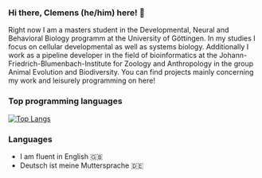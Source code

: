 ### Hi there, Clemens (he/him) here! 👋

Right now I am a masters student in the Developmental, Neural and Behavioral Biology programm at the University of Göttingen. In my studies I focus on cellular developmental as well as systems biology. Additionally I work as a pipeline developer in the field of bioinformatics at the Johann-Friedrich-Blumenbach-Institute for Zoology and Anthropology in the group Animal Evolution and Biodiversity. You can find projects mainly concerning my work and leisurely programming on here!

### Top programming languages

[![Top Langs](https://github-readme-stats.vercel.app/api/top-langs/?username=clemensma&layout=compact)](https://github.com/clemensma)


### Languages

- I am fluent in English 🇬🇧
- Deutsch ist meine Muttersprache 🇩🇪

<!--
**clemensma/clemensma** is a ✨ _special_ ✨ repository because its `README.md` (this file) appears on your GitHub profile.

Here are some ideas to get you started:

- 🔭 I’m currently working on ...
- 🌱 I’m currently learning ...
- 👯 I’m looking to collaborate on ...
- 🤔 I’m looking for help with ...
- 💬 Ask me about ...
- 📫 How to reach me: ...
- 😄 Pronouns: ...
- ⚡ Fun fact: ...
-->
